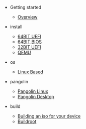 - Getting started

  - [Overview](/)

- install

  - [64BIT UEFI](articles/install/64bit.md)
  - [64BIT BIOS](articles/install/64bit-Legacy.md)
  - [32BIT UEFI](articles/install/32bit.md)
  - [QEMU](articles/install/QEMU.md)

- os

  - [Linux Based](articles/os/linux-based.md)

- pangolin

  - [Pangolin Linux](articles/pangolin/Pangolin-Linux.md)
  - [Pangolin Desktop](articles/pangolin/Pangolin-Desktop.md)

- build

  - [Building an iso for your device](articles/build/building-an-iso-for-your-device.md)
  - [Buildroot](articles/build/buildroot.md)
